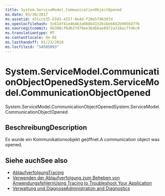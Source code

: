 ```yaml
---
title: System.ServiceModel.CommunicationObjectOpened
ms.date: 03/30/2017
ms.assetid: 431ccb35-b593-4157-8e4d-f20e579630fd
ms.openlocfilehash: 5c614f41e46463a088b4332b16eb842b9056d7f6
ms.sourcegitcommit: 6b308cf6d627d78ee36dbbae8972a310ac7fd6c8
ms.translationtype: MT
ms.contentlocale: de-DE
ms.lasthandoff: 01/23/2019
ms.locfileid: "54585093"
---
```

# <a name="systemservicemodelcommunicationobjectopened"></a><span data-ttu-id="90ab7-102">System.ServiceModel.CommunicationObjectOpened</span><span class="sxs-lookup"><span data-stu-id="90ab7-102">System.ServiceModel.CommunicationObjectOpened</span></span>
<span data-ttu-id="90ab7-103">System.ServiceModel.CommunicationObjectOpened</span><span class="sxs-lookup"><span data-stu-id="90ab7-103">System.ServiceModel.CommunicationObjectOpened</span></span>  
  
## <a name="description"></a><span data-ttu-id="90ab7-104">Beschreibung</span><span class="sxs-lookup"><span data-stu-id="90ab7-104">Description</span></span>  
 <span data-ttu-id="90ab7-105">Es wurde ein Kommunikationsobjekt geöffnet.</span><span class="sxs-lookup"><span data-stu-id="90ab7-105">A communication object was opened.</span></span>  
  
## <a name="see-also"></a><span data-ttu-id="90ab7-106">Siehe auch</span><span class="sxs-lookup"><span data-stu-id="90ab7-106">See also</span></span>
- [<span data-ttu-id="90ab7-107">Ablaufverfolgung</span><span class="sxs-lookup"><span data-stu-id="90ab7-107">Tracing</span></span>](../../../../../docs/framework/wcf/diagnostics/tracing/index.md)
- [<span data-ttu-id="90ab7-108">Verwenden der Ablaufverfolgung zum Beheben von Anwendungsfehlern</span><span class="sxs-lookup"><span data-stu-id="90ab7-108">Using Tracing to Troubleshoot Your Application</span></span>](../../../../../docs/framework/wcf/diagnostics/tracing/using-tracing-to-troubleshoot-your-application.md)
- [<span data-ttu-id="90ab7-109">Verwaltung und Diagnose</span><span class="sxs-lookup"><span data-stu-id="90ab7-109">Administration and Diagnostics</span></span>](../../../../../docs/framework/wcf/diagnostics/index.md)
